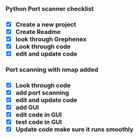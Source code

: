 <h3>Python Port scanner checklist<h3>

- [x] Create a new project
- [x] Create Readme
- [x] look through Grephenex
- [x] Look through code 
- [x] edit and update code 

<h3>Port scanning with nmap added<h3>

- [x] Look through code 
- [x] add port scanning
- [x] edit and update code 
- [x] add GUI
- [x] edit code in GUI
- [x] test code in GUI
- [x] Update code make sure it runs smoothly
